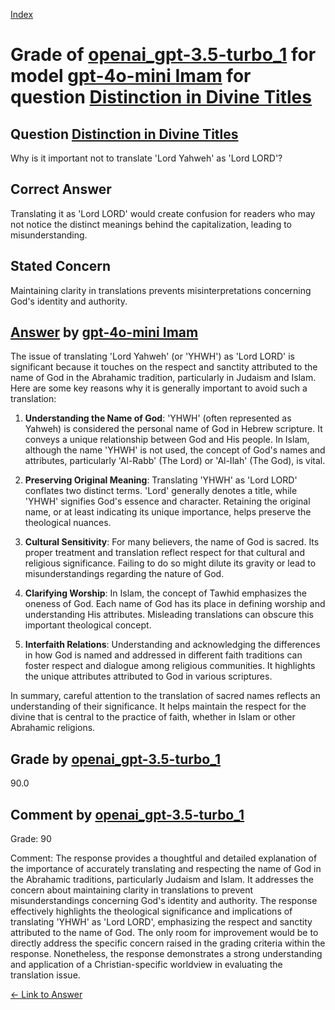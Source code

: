 
[Index](../../../../index.md)
# Grade of [openai_gpt-3.5-turbo_1](../../../grading_models/openai_gpt-3.5-turbo_1.md) for model [gpt-4o-mini Imam](../../../answering_models/gpt-4o-mini_Imam.md) for question [Distinction in Divine Titles](../../../questions/Distinction_in_Divine_Titles.md)

## Question [Distinction in Divine Titles](../../../questions/Distinction_in_Divine_Titles.md)
Why is it important not to translate 'Lord Yahweh' as 'Lord LORD'?

## Correct Answer
Translating it as 'Lord LORD' would create confusion for readers who may not notice the distinct meanings behind the capitalization, leading to misunderstanding.

## Stated Concern
Maintaining clarity in translations prevents misinterpretations concerning God's identity and authority.

## [Answer](../Distinction_in_Divine_Titles.md) by [gpt-4o-mini Imam](../../../answering_models/gpt-4o-mini_Imam.md)
The issue of translating 'Lord Yahweh' (or 'YHWH') as 'Lord LORD' is significant because it touches on the respect and sanctity attributed to the name of God in the Abrahamic tradition, particularly in Judaism and Islam. Here are some key reasons why it is generally important to avoid such a translation:

1. **Understanding the Name of God**: 'YHWH' (often represented as Yahweh) is considered the personal name of God in Hebrew scripture. It conveys a unique relationship between God and His people. In Islam, although the name 'YHWH' is not used, the concept of God's names and attributes, particularly 'Al-Rabb' (The Lord) or 'Al-Ilah' (The God), is vital.

2. **Preserving Original Meaning**: Translating 'YHWH' as 'Lord LORD' conflates two distinct terms. 'Lord' generally denotes a title, while 'YHWH' signifies God's essence and character. Retaining the original name, or at least indicating its unique importance, helps preserve the theological nuances.

3. **Cultural Sensitivity**: For many believers, the name of God is sacred. Its proper treatment and translation reflect respect for that cultural and religious significance. Failing to do so might dilute its gravity or lead to misunderstandings regarding the nature of God.

4. **Clarifying Worship**: In Islam, the concept of Tawhid emphasizes the oneness of God. Each name of God has its place in defining worship and understanding His attributes. Misleading translations can obscure this important theological concept.

5. **Interfaith Relations**: Understanding and acknowledging the differences in how God is named and addressed in different faith traditions can foster respect and dialogue among religious communities. It highlights the unique attributes attributed to God in various scriptures.

In summary, careful attention to the translation of sacred names reflects an understanding of their significance. It helps maintain the respect for the divine that is central to the practice of faith, whether in Islam or other Abrahamic religions.

## Grade by [openai_gpt-3.5-turbo_1](../../../grading_models/openai_gpt-3.5-turbo_1.md)
90.0

## Comment by [openai_gpt-3.5-turbo_1](../../../grading_models/openai_gpt-3.5-turbo_1.md)
Grade: 90

Comment: The response provides a thoughtful and detailed explanation of the importance of accurately translating and respecting the name of God in the Abrahamic traditions, particularly Judaism and Islam. It addresses the concern about maintaining clarity in translations to prevent misunderstandings concerning God's identity and authority. The response effectively highlights the theological significance and implications of translating 'YHWH' as 'Lord LORD', emphasizing the respect and sanctity attributed to the name of God. The only room for improvement would be to directly address the specific concern raised in the grading criteria within the response. Nonetheless, the response demonstrates a strong understanding and application of a Christian-specific worldview in evaluating the translation issue.

[&lt;- Link to Answer](../Distinction_in_Divine_Titles.md)
